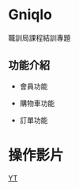 # Gniqlo
職訓局課程結訓專題  
## 功能介紹
  * 會員功能


  * 購物車功能


  * 訂單功能
# 操作影片
[YT](https://www.youtube.com/watch?v=0V8mwalj3GU&ab_channel=%E4%B8%89%E5%85%83)

